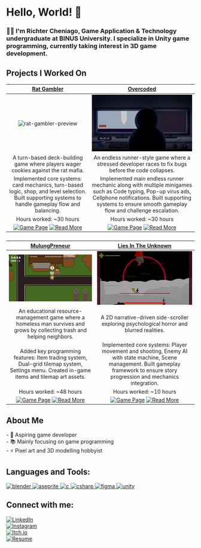 
<h1 align="left">Hello, World! 👋</h1>
<h3 align="left">👩‍💻  I'm Richter Cheniago, Game Application & Technology undergraduate at BINUS University. I specialize in Unity game programming, currently taking interest in 3D game development. </h3>

###

<h2>Projects I Worked On</h2>


| [Rat Gambler](https://rchtr-chn.itch.io/rat-gambler) | [Overcoded](https://rchtr-chn.itch.io/overcoded) |
| :-----------: | :---------: |
|  <img width=100% src="https://github.com/rchtr-chn/Rat-Gambler/raw/main/gifs/gif-2.gif" alt="rat-gambler-preview" /> | <img width=100% src="https://github.com/rchtr-chn/Overcoded/raw/main/readme-gifs/gif-1.gif" alt="overcoded-preview" /> |
| A turn-based deck-building game where players wager cookies against the rat mafia. | An endless runner-style game where a stressed developer races to fix bugs before the code collapses. |
|  Implemented core systems: card mechanics, turn-based logic, shop, and level selection. Built supporting systems to handle gameplay flow and balancing. | Implemented main endless runner mechanic along with multiple minigames such as Code typing, Pop-up virus ads, Cellphone notifications. Built supporting systems to ensure smooth gameplay flow and challenge escalation. |
| Hours worked: ~30 hours  | Hours worked: ~30 hours  |
| [![Game Page](https://img.shields.io/badge/play_game-fa5c5c.svg?style=for-the-badge&logo=itch.io&logoColor=white)](https://rchtr-chn.itch.io/rat-gambler) [![Read More](https://img.shields.io/badge/📖_read_more-FFA500.svg?style=for-the-badge&logo=https://www.iconsdb.com/icons/preview/white/literature-xxl.png)](https://github.com/rchtr-chn/Rat-Gambler) | [![Game Page](https://img.shields.io/badge/play_game-fa5c5c.svg?style=for-the-badge&logo=itch.io&logoColor=white)](https://rchtr-chn.itch.io/overcoded) [![Read More](https://img.shields.io/badge/📖_read_more-FFA500.svg?style=for-the-badge&logo=https://www.iconsdb.com/icons/preview/white/literature-xxl.png)](https://github.com/rchtr-chn/Overcoded) |

###

| [MulungPreneur](https://wi1wil.itch.io/mulungpreneur) | [Lies In The Unknown](https://rchtr-chn.itch.io/lies-in-the-unknown) |
| :-----------: | :-----------------: |
| <img src="https://github.com/wi1wil/MulungPreneur/raw/main/Assets/ReadMe/mulung1.gif" alt="mulungpreneur-preview" /> | <img src="https://github.com/rchtr-chn/Lies-in-The-Unknown/raw/main/readme-gifs/gif-3.gif" alt="lies-in-the-unknown-preview" /> |
| An educational resource-management game where a homeless man survives and grows by collecting trash and helping neighbors. | A 2D narrative-driven side-scroller exploring psychological horror and blurred realities. |
|  Added key programming features: Item trading system, Dual-grid tilemap system, Settings menu. Created in-game items and tilemap art assets. | Implemented core systems: Player movement and shooting, Enemy AI with state machine, Scene management. Built gameplay framework to ensure story progression and mechanics integration. |
| Hours worked: ~48 hours | Hours worked: ~10 hours |
| [![Game Page](https://img.shields.io/badge/play_game-fa5c5c.svg?style=for-the-badge&logo=itch.io&logoColor=white)](https://wi1wil.itch.io/mulungpreneur) [![Read More](https://img.shields.io/badge/📖_read_more-FFA500.svg?style=for-the-badge&logo=https://www.iconsdb.com/icons/preview/white/literature-xxl.png)](https://github.com/wi1wil/MulungPreneur) | [![Game Page](https://img.shields.io/badge/play_game-fa5c5c.svg?style=for-the-badge&logo=itch.io&logoColor=white)](https://rchtr-chn.itch.io/lies-in-the-unknown) [![Read More](https://img.shields.io/badge/📖_read_more-FFA500.svg?style=for-the-badge&logo=https://www.iconsdb.com/icons/preview/white/literature-xxl.png)](https://github.com/rchtr-chn/Lies-In-The-Unknown)

###

<h2> About Me</h2>

<p align="left">- 🔭 Aspiring game developer
  <br>- 📚 Mainly focusing on game programming
  <br>- ⚡ Pixel art and 3D modelling hobbyist
</p>

###

<h2 align="left">Languages and Tools:</h2>
<p align="left"> 
  <a href="https://www.blender.org/" target="_blank" rel="noreferrer"> <img src="https://upload.wikimedia.org/wikipedia/commons/thumb/0/0c/Blender_logo_no_text.svg/512px-Blender_logo_no_text.svg.png?20210507122249" alt="blender" width="40" height="40"/> </a> 
  <a href="https://www.aseprite.org/" target="_blank" rel="noreferrer"> <img src="https://www.rw-designer.com/icon-image/22556-64x64x4.png" alt="aseprite" width="40" height="40"/> </a> 
  <a href="https://www.cprogramming.com/" target="_blank" rel="noreferrer"> <img src="https://upload.wikimedia.org/wikipedia/commons/thumb/1/18/C_Programming_Language.svg/380px-C_Programming_Language.svg.png?20201031132917" alt="c" width="40" height="40"/> </a> 
  <a href="https://www.w3schools.com/cs/" target="_blank" rel="noreferrer"> <img src="https://uxwing.com/wp-content/themes/uxwing/download/brands-and-social-media/c-sharp-programming-language-icon.png" alt="csharp" width="40" height="40"/> </a> 
  <a href="https://www.figma.com/" target="_blank" rel="noreferrer"> <img src="https://www.vectorlogo.zone/logos/figma/figma-icon.svg" alt="figma" width="40" height="40"/> </a> 
  <a href="https://unity.com/" target="_blank" rel="noreferrer"> <img src="https://cdn.brandfetch.io/idEc0EPR9J/w/400/h/400/theme/dark/icon.jpeg?c=1bxid64Mup7aczewSAYMX&t=1667820720681" alt="unity" width="40" height="40"/> </a> 
</p>

###

<h2 align="left">Connect with me:</h2>

[![LinkedIn](https://custom-icon-badges.demolab.com/badge/Richter_Cheniago-0A66C2?logo=linkedin-white&logoColor=fff)](https://www.linkedin.com/in/richter-cheniago-42b1b828a/) <br/>
[![Instagram](https://img.shields.io/badge/rchtr.chn-%23E4405F.svg?logo=Instagram&logoColor=white)](https://www.instagram.com/rchtr.chn/) <br/>
[![Itch.io](https://img.shields.io/badge/rchtr--chn-fa5c5c.svg?logo=itch.io&logoColor=white)](https://rchtr-chn.itch.io/) <br/>
[![Resume](https://img.shields.io/badge/📄_Resume-fa5c5c.svg?logo=https://www.iconsdb.com/icons/preview/white/text-file-3-xxl.png)](https://drive.google.com/file/d/1856Wdvq8dG38w2QzjMYNzIs7UAoK2fnI/view?usp=sharing) <br/>
</p>
